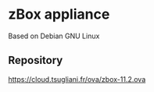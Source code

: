 # zBox appliance

Based on Debian GNU Linux

## Repository

https://cloud.tsugliani.fr/ova/zbox-11.2.ova

